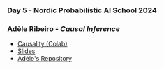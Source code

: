 ### Day 5 - Nordic Probabilistic AI School 2024

###  Adèle Ribeiro - *Causal Inference*
- [Causality (Colab)](https://colab.research.google.com/github/adele/Causality-Tutorial/blob/main/Nordic%20ProbAI%202024/NordicProbAI2024_Causality.ipynb)
- [Slides](Adele%20Ribeiro/202406_ProbAI_causality.pdf)
- [Adèle's Repository](https://github.com/adele/Causality-Tutorial/tree/main/Nordic%20ProbAI%202024)